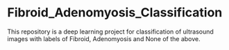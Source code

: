 # Fibroid_Adenomyosis_Classification
This repository is a deep learning project for classification of ultrasound images with labels of Fibroid, Adenomyosis and None of the above.
